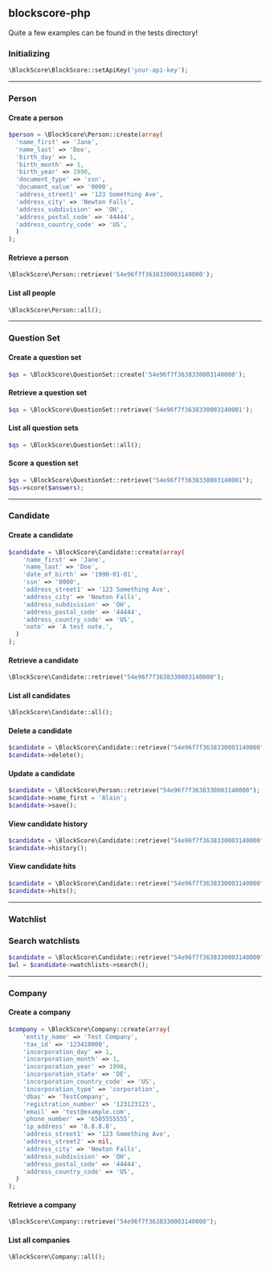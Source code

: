 ## blockscore-php

Quite a few examples can be found in the tests directory!

### Initializing

```php
\BlockScore\BlockScore::setApiKey('your-api-key');
```

---

### Person

#### Create a person

```php
$person = \BlockScore\Person::create(array(
  'name_first' => 'Jane',
  'name_last' => 'Doe',
  'birth_day' => 1,
  'birth_month' => 1,
  'birth_year' => 1990,
  'document_type' => 'ssn',
  'document_value' => '0000',
  'address_street1' => '123 Something Ave',
  'address_city' => 'Newton Falls',
  'address_subdivision' => 'OH',
  'address_postal_code' => '44444',
  'address_country_code' => 'US',
  )
);
```

#### Retrieve a person

```php
\BlockScore\Person::retrieve('54e96f7f3638330003140000');
```

#### List all people

```php
\BlockScore\Person::all();
```

---

### Question Set

#### Create a question set

```php
$qs = \BlockScore\QuestionSet::create('54e96f7f3638330003140000');
```

#### Retrieve a question set

```php
$qs = \BlockScore\QuestionSet::retrieve('54e96f7f3638330003140001');
```

#### List all question sets

```php
$qs = \BlockScore\QuestionSet::all();
```

#### Score a question set

```php
$qs = \BlockScore\QuestionSet::retrieve("54e96f7f3638330003140001");
$qs->score($answers);

```

---

### Candidate

#### Create a candidate

```php
$candidate = \BlockScore\Candidate::create(array(
    'name_first' => 'Jane',
    'name_last' => 'Doe',
    'date_of_birth' => '1990-01-01',
    'ssn' => '0000',
    'address_street1' => '123 Something Ave',
    'address_city' => 'Newton Falls',
    'address_subdivision' => 'OH',
    'address_postal_code' => '44444',
    'address_country_code' => 'US',
    'note' => 'A test note.',
  )
);
```

#### Retrieve a candidate

```php
\BlockScore\Candidate::retrieve("54e96f7f3638330003140000");
```

#### List all candidates

```php
\BlockScore\Candidate::all();
```

#### Delete a candidate

```php
$candidate = \BlockScore\Candidate::retrieve("54e96f7f3638330003140000");
$candidate->delete();
```

#### Update a candidate

```php
$candidate = \BlockScore\Person::retrieve("54e96f7f3638330003140000");
$candidate->name_first = 'Alain';
$candidate->save();
```

#### View candidate history

```php
$candidate = \BlockScore\Candidate::retrieve("54e96f7f3638330003140000");
$candidate->history();
```

#### View candidate hits

```php
$candidate = \BlockScore\Candidate::retrieve("54e96f7f3638330003140000");
$candidate->hits();
```

---

### Watchlist

### Search watchlists

```php
$candidate = \BlockScore\Candidate::retrieve("54e96f7f3638330003140000");
$wl = $candidate->watchlists->search();
```

---

### Company

#### Create a company

```php
$company = \BlockScore\Company::create(array(
    'entity_name' => 'Test Company',
    'tax_id' => '123410000',
    'incorporation_day' => 1,
    'incorporation_month' => 1,
    'incorporation_year' => 1990,
    'incorporation_state' => 'DE',
    'incorporation_country_code' => 'US',
    'incorporation_type' => 'corporation',
    'dbas' => 'TestCompany',
    'registration_number' => '123123123',
    'email' => 'test@example.com',
    'phone_number' => '6505555555',
    'ip_address' => '8.8.8.8',
    'address_street1' => '123 Something Ave',
    'address_street2' => nil,
    'address_city' => 'Newton Falls',
    'address_subdivision' => 'OH',
    'address_postal_code' => '44444',
    'address_country_code' => 'US',
  )
);
```

#### Retrieve a company

```php
\BlockScore\Company::retrieve("54e96f7f3638330003140000");
```

#### List all companies

```php
\BlockScore\Company::all();
```